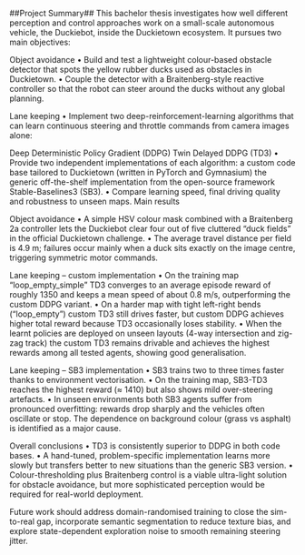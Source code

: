 ##Project Summary##
This bachelor thesis investigates how well different perception and control approaches work on a small-scale autonomous vehicle, the Duckiebot, inside the Duckietown ecosystem. It pursues two main objectives:

Object avoidance
• Build and test a lightweight colour-based obstacle detector that spots the yellow rubber ducks used as obstacles in Duckietown.
• Couple the detector with a Braitenberg-style reactive controller so that the robot can steer around the ducks without any global planning.

Lane keeping
• Implement two deep-reinforcement-learning algorithms that can learn continuous steering and throttle commands from camera images alone:

Deep Deterministic Policy Gradient (DDPG)
Twin Delayed DDPG (TD3)
• Provide two independent implementations of each algorithm:
a custom code base tailored to Duckietown (written in PyTorch and Gymnasium)
the generic off-the-shelf implementation from the open-source framework Stable-Baselines3 (SB3).
• Compare learning speed, final driving quality and robustness to unseen maps.
Main results

Object avoidance
• A simple HSV colour mask combined with a Braitenberg 2a controller lets the Duckiebot clear four out of five cluttered “duck fields” in the official Duckietown challenge.
• The average travel distance per field is 4.9 m; failures occur mainly when a duck sits exactly on the image centre, triggering symmetric motor commands.

Lane keeping – custom implementation
• On the training map “loop_empty_simple” TD3 converges to an average episode reward of roughly 1350 and keeps a mean speed of about 0.8 m/s, outperforming the custom DDPG variant.
• On a harder map with tight left-right bends (“loop_empty”) custom TD3 still drives faster, but custom DDPG achieves higher total reward because TD3 occasionally loses stability.
• When the learnt policies are deployed on unseen layouts (4-way intersection and zig-zag track) the custom TD3 remains drivable and achieves the highest rewards among all tested agents, showing good generalisation.

Lane keeping – SB3 implementation
• SB3 trains two to three times faster thanks to environment vectorisation.
• On the training map, SB3-TD3 reaches the highest reward (≈ 1410) but also shows mild over-steering artefacts.
• In unseen environments both SB3 agents suffer from pronounced overfitting: rewards drop sharply and the vehicles often oscillate or stop. The dependence on background colour (grass vs asphalt) is identified as a major cause.

Overall conclusions
• TD3 is consistently superior to DDPG in both code bases.
• A hand-tuned, problem-specific implementation learns more slowly but transfers better to new situations than the generic SB3 version.
• Colour-thresholding plus Braitenberg control is a viable ultra-light solution for obstacle avoidance, but more sophisticated perception would be required for real-world deployment.

Future work should address domain-randomised training to close the sim-to-real gap, incorporate semantic segmentation to reduce texture bias, and explore state-dependent exploration noise to smooth remaining steering jitter.
